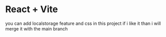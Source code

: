 # React + Vite

you can add localstorage feature and css in this project if i like it than i will merge it with the main branch
